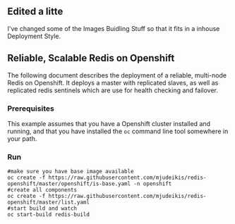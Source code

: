 ## Edited a litte

I've changed some of the Images Buidling Stuff so that it fits in a inhouse Deployment Style.

## Reliable, Scalable Redis on Openshift

The following document describes the deployment of a reliable, multi-node Redis on Openshift.  It deploys a master with replicated slaves, as well as replicated redis sentinels which are use for health checking and failover.

### Prerequisites

This example assumes that you have a Openshift cluster installed and running, and that you have installed the ```oc``` command line tool somewhere in your path.


### Run 

    #make sure you have base image available
    oc create -f https://raw.githubusercontent.com/mjudeikis/redis-openshift/master/openshift/is-base.yaml -n openshift
    #create all components
    oc create -f https://raw.githubusercontent.com/mjudeikis/redis-openshift/master/list.yaml
    #start build and watch 
    oc start-build redis-build
